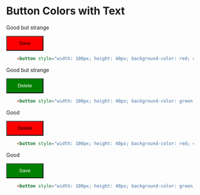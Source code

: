 # Button Colors with Text

<div class="flex flex-wrap">
<div class="w-1/6">
	<p>
		Good but strange
	<p>
</div>
<div class="w-2/6">
	<button style="width: 100px; height: 40px; background-color: red; color: black;">Save</buton>
</div>
<div class="w-3/6">

``` html
	<button style="width: 100px; height: 40px; background-color: red; color: black;">Save</buton>
```
</div>
<div class="w-1/6">
	<p>
		Good but strange
	<p>
</div>
<div class="w-2/6">
	<button style="width: 100px; height: 40px; background-color: green; color: white;">Delete</buton>
</div>
<div class="w-3/6">

``` html
	<button style="width: 100px; height: 40px; background-color: green; color: white;">Delete</buton>
```
</div>
</div>

<div class="flex flex-wrap">
<div class="w-1/6">
	<p>
		Good
	<p>
</div>
<div class="w-2/6">
	<button style="width: 100px; height: 40px; background-color: red; color: black;">Delete</buton>
</div>
<div class="w-3/6">

``` html
	<button style="width: 100px; height: 40px; background-color: red; color: black;">Delete</buton>
```
</div>
<div class="w-1/6">
	<p>
		Good
	<p>
</div>
<div class="w-2/6">
	<button style="width: 100px; height: 40px; background-color: green; color: white;">Save</buton>
</div>
<div class="w-3/6">

``` html
	<button style="width: 100px; height: 40px; background-color: green; color: white;">Save</buton>
```
</div>
</div>
